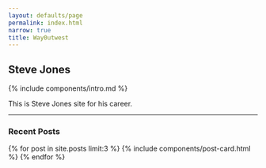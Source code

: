 ```yaml
---
layout: defaults/page
permalink: index.html
narrow: true
title: Way0utwest
---
```


## Steve Jones

{% include components/intro.md %}

This is Steve Jones site for his career.


<hr />

### Recent Posts

{% for post in site.posts limit:3 %}
{% include components/post-card.html %}
{% endfor %}



